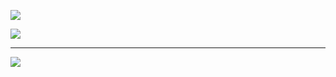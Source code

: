 ![](https://i.imgur.com/AR7030z.png)



![](https://i.imgur.com/waRhgoU.png)

---
![](https://i.imgur.com/ib7GN2E.png)
